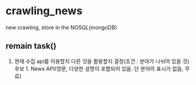 # crawling_news
new crawling, store in the NOSQL(mongoDB)


## remain task()
1. 현재 수집 api를 이용할지 다른 것을 활용할지 결정(조건 : 분야가 나뉘어 있을 것)
   후보 1. News API(영문, 다양한 설명이 포함되어 있음. 단 분야의 표시가 없음, 무료)

